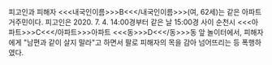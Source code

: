 피고인과 피해자 <<<내국인이름>>>B<<</내국인이름>>>(여, 62세)는 같은 아파트 거주민이다.
피고인은 2020. 7. 4. 14:00경부터 같은 날 15:00경 사이 순천시 <<<아파트>>>C<<</아파트>>>아파트 <<<동>>>D<<</동>>>동 앞 놀이터에서, 피해자에게 "남편과 같이 살지 말라"고 하면서 팔로 피해자의 목을 감아 넘어뜨리는 등 폭행하였다.